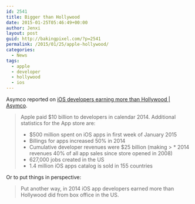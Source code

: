 ```yaml
---
id: 2541
title: Bigger than Hollywood
date: 2015-01-25T05:46:49+00:00
author: Jenxi
layout: post
guid: http://bakingpixel.com/?p=2541
permalink: /2015/01/25/apple-hollywood/
categories:
  - News
tags:
  - apple
  - developer
  - hollywood
  - ios
---
```

Asymco reported on [iOS developers earning more than Hollywood | Asymco](http://www.asymco.com/2015/01/22/bigger-than-hollywood/).

> Apple paid $10 billion to developers in calendar 2014. Additional statistics for the App store are:
> 
>   * $500 million spent on iOS apps in first week of January 2015
>   * Billings for apps increased 50% in 2014
>   * Cumulative developer revenues were $25 billion (making > * 2014 revenues 40% of all app sales since store opened in 2008)
>   * 627,000 jobs created in the US
>   * 1.4 million iOS apps catalog is sold in 155 countries

Or to put things in perspective:

> Put another way, in 2014 iOS app developers earned more than Hollywood did from box office in the US.